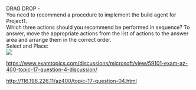 DRAG DROP -<br/>You need to recommend a procedure to implement the build agent for Project1.<br/>Which three actions should you recommend be performed in sequence? To answer, move the appropriate actions from the list of actions to the answer area and arrange them in the correct order.<br/>Select and Place:<br/><img src="https://www.examtopics.com/assets/media/exam-media/04257/0039200001.png" class="in-exam-image"/><br/><p><a href="https://www.examtopics.com/discussions/microsoft/view/59101-exam-az-400-topic-17-question-4-discussion/">https://www.examtopics.com/discussions/microsoft/view/59101-exam-az-400-topic-17-question-4-discussion/</a></p><p><a href="http://116.198.226.11/az400/topic-17-question-04.html">http://116.198.226.11/az400/topic-17-question-04.html</a></p><script src="https://giscus.app/client.js"                    data-repo="azsamples/az204"                    data-repo-id="R_kgDOMRXzDQ"                    data-category="General"                    data-category-id="DIC_kwDOMRXzDc4Cgi27"                    data-mapping="pathname"                    data-strict="0"                    data-reactions-enabled="0"                    data-emit-metadata="0"                    data-input-position="bottom"                    data-theme="preferred_color_scheme"                    data-lang="en"                    crossorigin="anonymous"                    async>                    </script>